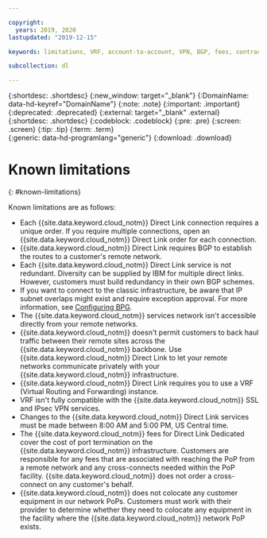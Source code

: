 ```yaml
---

copyright:
  years: 2019, 2020
lastupdated: "2019-12-15"

keywords: limitations, VRF, account-to-account, VPN, BGP, fees, contract, Exchange, Connect, Dedicated, Hosting

subcollection: dl

---
```


{:shortdesc: .shortdesc}
{:new_window: target="_blank"}
{:DomainName: data-hd-keyref="DomainName"}
{:note: .note}
{:important: .important}
{:deprecated: .deprecated}
{:external: target="_blank" .external}
{:shortdesc: .shortdesc}
{:codeblock: .codeblock}
{:pre: .pre}
{:screen: .screen}
{:tip: .tip}
{:term: .term}  
{:generic: data-hd-programlang="generic"}
{:download: .download}  

# Known limitations
{: #known-limitations}

Known limitations are as follows:

 * Each {{site.data.keyword.cloud_notm}} Direct Link connection requires a unique order. If you require multiple connections, open an {{site.data.keyword.cloud_notm}} Direct Link order for each connection.
 * {{site.data.keyword.cloud_notm}} Direct Link requires BGP to establish the routes to a customer's remote network.
 * Each {{site.data.keyword.cloud_notm}} Direct Link service is not redundant. Diversity can be supplied by IBM for multiple direct links. However, customers must build redundancy in their own BGP schemes.
 * If you want to connect to the classic infrastructure, be aware that IP subnet overlaps might exist and require exception approval. For more information, see [Configuring BPG](/docs/direct-link?topic=direct-link-configure-ibm-cloud-direct-link#configuring-bgp).
 * The {{site.data.keyword.cloud_notm}} services network isn't accessible directly from your remote networks.
 * {{site.data.keyword.cloud_notm}} doesn't permit customers to back haul traffic between their remote sites across the {{site.data.keyword.cloud_notm}} backbone. Use {{site.data.keyword.cloud_notm}} Direct Link to let your remote networks communicate privately with your {{site.data.keyword.cloud_notm}} infrastructure.
 * {{site.data.keyword.cloud_notm}} Direct Link requires you to use a VRF (Virtual Routing and Forwarding) instance.
 * VRF isn't fully compatible with the {{site.data.keyword.cloud_notm}} SSL and IPsec VPN services.
 * Changes to the {{site.data.keyword.cloud_notm}} Direct Link services must be made between 8:00 AM and 5:00 PM, US Central time.
 * The {{site.data.keyword.cloud_notm}} fees for Direct Link Dedicated cover the cost of port termination on the {{site.data.keyword.cloud_notm}} infrastructure. Customers are responsible for any fees that are associated with reaching the PoP from a remote network and any cross-connects needed within the PoP facility. {{site.data.keyword.cloud_notm}} does not order a cross-connect on any customer's behalf.
 * {{site.data.keyword.cloud_notm}} does not colocate any customer equipment in our network PoPs. Customers must work with their provider to determine whether they need to colocate any equipment in the facility where the {{site.data.keyword.cloud_notm}} network PoP exists.
